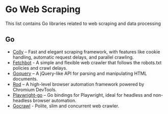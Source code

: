 # Go Web Scraping

This list contains Go libraries related to web scraping and data processing

## Go
* [Colly](https://github.com/gocolly/colly) – Fast and elegant scraping framework, with features like cookie handling, automatic request delays, and parallel crawling.
* [Fetchbot](https://github.com/PuerkitoBio/fetchbot) - A simple and flexible web crawler that follows the robots.txt policies and crawl delays.
* [Goquery](https://github.com/PuerkitoBio/goquery) – A jQuery-like API for parsing and manipulating HTML documents.
* [Rod](https://github.com/go-rod/rod) – A high-level browser automation framework powered by Chromium DevTools.
* [Playwright-go](https://github.com/playwright-community/playwright-go) – Go bindings for Playwright, ideal for headless and non-headless browser automation.
* [Gocrawl](https://github.com/PuerkitoBio/gocrawl) - Polite, slim and concurrent web crawler.
